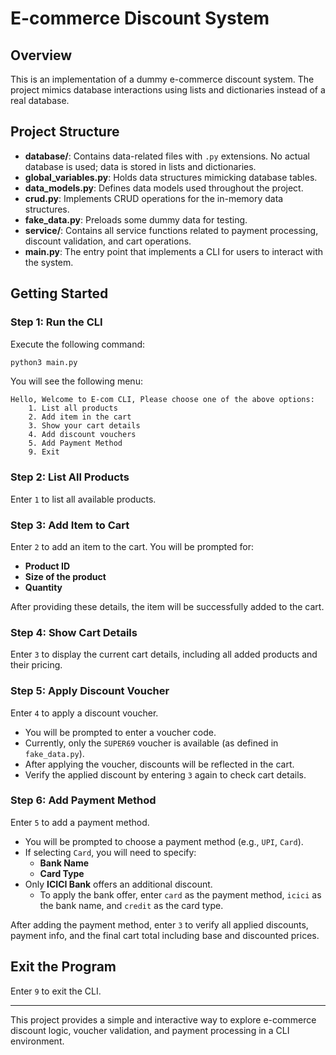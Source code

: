 # E-commerce Discount System

## Overview
This is an implementation of a dummy e-commerce discount system. The project mimics database interactions using lists and dictionaries instead of a real database.

## Project Structure
- **database/**: Contains data-related files with `.py` extensions. No actual database is used; data is stored in lists and dictionaries.
- **global_variables.py**: Holds data structures mimicking database tables.
- **data_models.py**: Defines data models used throughout the project.
- **crud.py**: Implements CRUD operations for the in-memory data structures.
- **fake_data.py**: Preloads some dummy data for testing.
- **service/**: Contains all service functions related to payment processing, discount validation, and cart operations.
- **main.py**: The entry point that implements a CLI for users to interact with the system.

## Getting Started
### Step 1: Run the CLI
Execute the following command:
```sh
python3 main.py
```
You will see the following menu:
```
Hello, Welcome to E-com CLI, Please choose one of the above options:
    1. List all products
    2. Add item in the cart
    3. Show your cart details
    4. Add discount vouchers
    5. Add Payment Method
    9. Exit
```

### Step 2: List All Products
Enter `1` to list all available products.

### Step 3: Add Item to Cart
Enter `2` to add an item to the cart. You will be prompted for:
- **Product ID**
- **Size of the product**
- **Quantity**

After providing these details, the item will be successfully added to the cart.

### Step 4: Show Cart Details
Enter `3` to display the current cart details, including all added products and their pricing.

### Step 5: Apply Discount Voucher
Enter `4` to apply a discount voucher.
- You will be prompted to enter a voucher code.
- Currently, only the `SUPER69` voucher is available (as defined in `fake_data.py`).
- After applying the voucher, discounts will be reflected in the cart.
- Verify the applied discount by entering `3` again to check cart details.

### Step 6: Add Payment Method
Enter `5` to add a payment method.
- You will be prompted to choose a payment method (e.g., `UPI`, `Card`).
- If selecting `Card`, you will need to specify:
  - **Bank Name**
  - **Card Type**
- Only **ICICI Bank** offers an additional discount.
  - To apply the bank offer, enter `card` as the payment method, `icici` as the bank name, and `credit` as the card type.

After adding the payment method, enter `3` to verify all applied discounts, payment info, and the final cart total including base and discounted prices.

## Exit the Program
Enter `9` to exit the CLI.

---

This project provides a simple and interactive way to explore e-commerce discount logic, voucher validation, and payment processing in a CLI environment.

